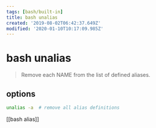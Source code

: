 ```yaml
---
tags: [bash/built-in]
title: bash unalias
created: '2019-08-02T06:42:37.649Z'
modified: '2020-01-10T10:17:09.985Z'
---
```


# bash unalias

> Remove each NAME from the list of defined aliases.

## options
```sh
unalias -a  # remove all alias definitions
```

[[bash alias]]
